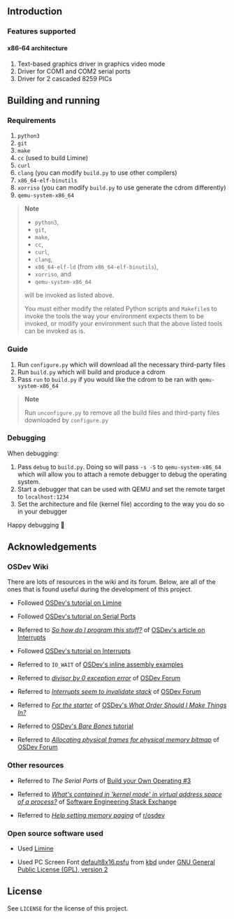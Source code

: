 ## Introduction

### Features supported

#### x86-64 architecture

1. Text-based graphics driver in graphics video mode
1. Driver for COM1 and COM2 serial ports
1. Driver for 2 cascaded 8259 PICs

## Building and running

### Requirements

1. `python3`
1. `git`
1. `make`
1. `cc` (used to build Limine)
1. `curl`
1. `clang` (you can modify `build.py` to use other compilers)
1. `x86_64-elf-binutils`
1. `xorriso` (you can modify `build.py` to use generate the cdrom differently)
1. `qemu-system-x86_64`

> **Note**
> 
> - `python3`,
> - `git`,
> - `make`,
> - `cc`,
> - `curl`,
> - `clang`,
> - `x86_64-elf-ld` (from `x86_64-elf-binutils`),
> - `xorriso`,  and
> - `qemu-system-x86_64`
> 
> will be invoked as listed above.
> 
> You must either modify the related Python scripts and `Makefile`s to invoke the tools the way your environment expects them to be invoked, or modify your environment such that the above listed tools can be invoked as is.

### Guide

1. Run `configure.py` which will download all the necessary third-party files
1. Run `build.py` which will build and produce a cdrom
1. Pass `run` to `build.py` if you would like the cdrom to be ran with `qemu-system-x86_64`

> **Note**
> 
> Run `unconfigure.py` to remove all the build files and third-party files downloaded by `configure.py`

### Debugging

When debugging:

1. Pass `debug` to `build.py`. Doing so will pass `-s -S` to `qemu-system-x86_64` which will allow you to attach a remote debugger to debug the operating system.
1. Start a debugger that can be used with QEMU and set the remote target to `localhost:1234`
1. Set the architecture and file (kernel file) according to the way you do so in your debugger

Happy debugging 🎉

## Acknowledgements

### OSDev Wiki

There are lots of resources in the wiki and its forum. Below, are all of the ones that is found useful during the development of this project.

- Followed [OSDev's tutorial on Limine](https://wiki.osdev.org/Limine_Bare_Bones)

- Followed [OSDev's tutorial on Serial Ports](https://wiki.osdev.org/Serial_Ports)

- Referred to [*So how do I program this stuff?*](https://wiki.osdev.org/Interrupts#So_how_do_I_program_this_stuff?) of [OSDev's article on Interrupts](https://wiki.osdev.org/Interrupts)

- Followed [OSDev's tutorial on Interrupts](https://wiki.osdev.org/Interrupts_Tutorial)

- Referred to `IO_WAIT` of [OSDev's inline assembly examples](https://wiki.osdev.org/Inline_Assembly/Examples#IO_WAIT)

- Referred to [*divisor by 0 exception error*](https://f.osdev.org/viewtopic.php?t=8885) of [OSDev Forum](https://f.osdev.org/)

- Referred to [*Interrupts seem to invalidate stack*](https://f.osdev.org/viewtopic.php?t=56425) of [OSDev Forum](https://f.osdev.org/)

- Referred to [*For the starter*](https://wiki.osdev.org/What_Order_Should_I_Make_Things_In%3F#For_the_starter) of [OSDev's *What Order Should I Make Things In?*](https://wiki.osdev.org/What_Order_Should_I_Make_Things_In%3F)

- Referred to [OSDev's *Bare Bones* tutorial](https://wiki.osdev.org/Bare_Bones)

- Referred to [*Allocating physical frames for physical memory bitmap*](https://forum.osdev.org/viewtopic.php?t=33122) of [OSDev Forum](https://forum.osdev.org/)

### Other resources

- Referred to *The Serial Ports* of [Build your Own Operating #3](https://gayan1999malinda.medium.com/build-your-own-operating-system-2-410b1ff759ae)

- Referred to [*What's contained in 'kernel mode' in virtual address space of a process?*](https://softwareengineering.stackexchange.com/questions/420907/whats-contained-in-kernel-mode-in-virtual-address-space-of-a-process) of [Software Engineering Stack Exchange](https://softwareengineering.stackexchange.com)

- Referred to [*Help setting memory paging*](https://www.reddit.com/r/osdev/comments/17o5ney/help_setting_memory_paging/) of [r/osdev](https://www.reddit.com/r/osdev/)

### Open source software used

- Used [Limine](https://github.com/limine-bootloader/limine)

- Used PC Screen Font [default8x16.psfu](https://github.com/legionus/kbd/blob/master/data/consolefonts/default8x16.psfu) from [kbd](https://github.com/legionus/kbd) under [GNU General Public License (GPL), version 2](https://github.com/legionus/kbd/blob/master/LICENSE)

## License

See `LICENSE` for the license of this project.
